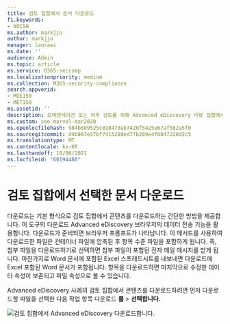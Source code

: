 ```yaml
---
title: 검토 집합에서 문서 다운로드
f1.keywords:
- NOCSH
ms.author: markjjo
author: markjjo
manager: laurawi
ms.date: ''
audience: Admin
ms.topic: article
ms.service: O365-seccomp
ms.localizationpriority: medium
ms.collection: M365-security-compliance
search.appverid:
- MOE150
- MET150
ms.assetid: ''
description: 프레젠테이션 또는 외부 검토를 위해 Advanced eDiscovery 리뷰 집합에서 콘텐츠를 선택하고 다운로드하는 방법을 학습합니다.
ms.custom: seo-marvel-mar2020
ms.openlocfilehash: 984b609525c81847dab7420f5425e67af582a5f0
ms.sourcegitcommit: d4b867e37bf741528ded7fb289e4f6847228d2c5
ms.translationtype: MT
ms.contentlocale: ko-KR
ms.lasthandoff: 10/06/2021
ms.locfileid: "60194480"
---
```

# <a name="download-selected-documents-from-a-review-set"></a>검토 집합에서 선택한 문서 다운로드

다운로드는 기본 형식으로 검토 집합에서 콘텐츠를 다운로드하는 간단한 방법을 제공합니다. 이 도구의 다운로드 Advanced eDiscovery 브라우저의 데이터 전송 기능을 활용합니다. 다운로드가 준비되면 브라우저 프롬프트가 나타납니다. 이 메서드를 사용하여 다운로드한 파일은 컨테이너 파일에 압축된 후 항목 수준 파일을 포함하게 됩니다. 즉, 첨부 파일을 다운로드하기로 선택하면 첨부 파일이 포함된 전자 메일 메시지를 받게 됩니다. 마찬가지로 Word 문서에 포함된 Excel 스프레드시트를 내보내면 다운로드에 Excel 포함된 Word 문서가 포함됩니다. 항목을 다운로드하면 마지막으로 수정한 데이터 속성이 보존되고 파일 속성으로 볼 수 있습니다.

Advanced eDiscovery 사례의 검토 집합에서 콘텐츠를 다운로드하려면 먼저 다운로드할 파일을 선택한 다음 작업 항목 다운로드 **를**  >  **선택합니다.**

![검토 집합에서 Advanced eDiscovery 다운로드합니다.](../media/eDiscoDownload.png)
